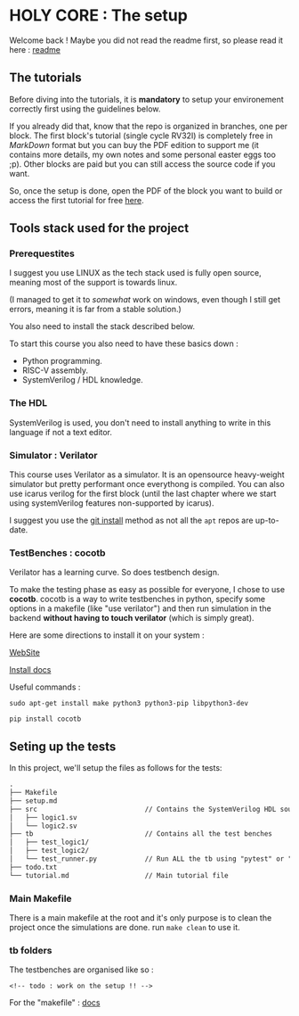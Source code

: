 # HOLY CORE : The setup

Welcome back ! Maybe you did not read the readme first, so please read it here : [readme](./readme.md)

## The tutorials

Before diving into the tutorials, it is **mandatory** to setup your environement correctly first using the guidelines below.

If you already did that, know that the repo is organized in branches, one per block. The first block's tutorial (single cycle RV32I) is completely free in *MarkDown* format but you can buy the PDF edition to support me (it contains more details, my own notes and some personal easter eggs too ;p). Other blocks are paid but you can still access the source code if you want.

So, once the setup is done, open the PDF of the block you want to build or access the first tutorial for free [here](./tutorial.md).

## Tools stack used for the project

### Prerequestites

I suggest you use LINUX as the tech stack used is fully open source, meaning most of the support is towards linux.

(I managed to get it to *somewhat* work on windows, even though I still get errors, meaning it is far from a stable solution.)

You also need to install the stack described below.

To start this course you also need to have these basics down :

- Python programming.
- RISC-V assembly.
- SystemVerilog / HDL knowledge.

### The HDL

SystemVerilog is used, you don't need to install anything to write in this language if not a text editor.

### Simulator :  Verilator

This course uses Verilator as a simulator. It is an opensource heavy-weight simulator but pretty performant once everythong is compiled. You can also use icarus verilog for the first block (until the last chapter where we start using systemVerilog features non-supported by icarus).

I suggest you use the [git install](https://verilator.org/guide/latest/install.html#git-quick-install) method as not all the ```apt``` repos are up-to-date.

### TestBenches : cocotb

Verilator has a learning curve. So does testbench design.

To make the testing phase as easy as possible for everyone, I chose to use **cocotb**. cocotb is a way to write testbenches in python, specify some options in a makefile (like "use verilator") and then run simulation in the backend **without having to touch verilator** (which is simply great).

Here are some directions to install it on your system :

[WebSite](https://www.cocotb.org/)

[Install docs](https://docs.cocotb.org/en/stable/install.html)

Useful commands :

``sudo apt-get install make python3 python3-pip libpython3-dev``

``pip install cocotb``

## Seting up the tests

In this project, we'll setup the files as follows for the tests:

```txt
.
├── Makefile                      
├── setup.md
├── src                           // Contains the SystemVerilog HDL sources
│   ├── logic1.sv
│   └── logic2.sv
├── tb                            // Contains all the test benches
│   ├── test_logic1/
│   ├── test_logic2/
│   └── test_runner.py            // Run ALL the tb using "pytest" or "python test_runner.py" in this dir
├── todo.txt
└── tutorial.md                   // Main tutorial file
```

### Main Makefile

There is a main makefile at the root and it's only purpose is to clean the project once the simulations are done. run ```make clean``` to use it.

### tb folders

The testbenches are organised like so :

```
<!-- todo : work on the setup !! -->
```

For the "makefile" : [docs](https://docs.cocotb.org/en/stable/quickstart.html#creating-a-makefile)
